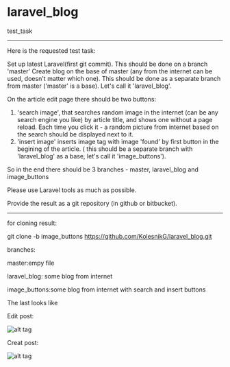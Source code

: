 # laravel_blog
test_task

-----------------------------------------------------------------------------------
Here is the requested test task:

Set up latest Laravel(first git commit). This should be done on a branch 'master'
Create blog on the base of master (any from the internet can be used, doesn't matter which one). This should be done as a separate branch from master ('master' is a base). Let's call it 'laravel_blog'.

On the article edit page there should be two buttons:
1. 'search image', that searches random image in the internet (can be any search engine you like) by article title, and shows one without a page reload. Each time you click it - a random picture from internet based on the search should be displayed next to it.
2. 'insert image' inserts image tag with image 'found' by first button in the begining of the article.
( this should be a separate branch with 'laravel_blog' as a base, let's call it 'image_buttons').


So in the end there should be 3 branches - master, laravel_blog and image_buttons

Please use Laravel tools as much as possible.

Provide the result as a git repository (in github or bitbucket).

--------------------------------------------------------------------------------------------------------



for cloning result:

git clone -b image_buttons https://github.com/KolesnikG/laravel_blog.git

branches:

master:empy file

laravel_blog: some blog from internet

image_buttons:some blog from internet with search and insert buttons

The last looks like

Edit post:

![alt tag](http://s1.jpeghost.ru/i2/000/239/i239184nh.jpg)

Creat post:

![alt tag](http://s1.jpeghost.ru/i2/000/239/i239185zv.jpg)
